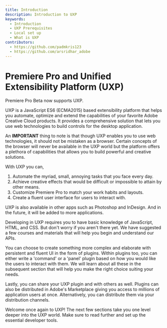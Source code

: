 ```yaml
---
title: Introduction
description: Introduction to UXP
keywords:
  - Introduction
  - UXP Prerequisites
  - Local set up
  - What is UXP
contributors:
  - https://github.com/padmkris123
  - https://github.com/arsridhar_adobe
---
```


# Premiere Pro and Unified Extensibility Platform (UXP)

Premiere Pro Beta now supports UXP.

UXP is a JavaScript ES6 (ECMA2015) based extensibility platform that helps you automate, optimize and extend the capabilities of your favorite Adobe Creative Cloud products. It provides a comprehensive solution that lets you use web technologies to build controls for the desktop application.

<InlineAlert variant="info" slots="text"/>

An **IMPORTANT** thing to note is that though UXP enables you to use web technologies, it should not be mistaken as a browser. Certain concepts of the browser will never be available in the UXP world but the platform offers a plethora of capabilities that allows you to build powerful and creative solutions.

With UXP you can,

1. Automate the myriad, small, annoying tasks that you face every day.
2. Achieve creative effects that would be difficult or impossible to attain by other means.
3. Customize Premiere Pro to match your work habits and layouts.
4. Create a fluent user interface for users to interact with.

UXP is also available in other apps such as Photoshop and InDesign. And in the future, it will be added to more applications.

Developing in UXP requires you to have basic knowledge of JavaScript, HTML, and CSS. But don't worry if you aren't there yet. We have suggested a few courses and materials that will help you begin and understand our APIs.

You can choose to <!--write a single JavaScript file and execute them as scripts. Or,--> create something more complex and elaborate with persistent and fluent UI in the form of plugins. Within plugins too, you can either write a 'command' or a 'panel' plugin based on how you would like the users to interact with them. We will learn about all these in the subsequent section that will help you make the right choice suiting your needs.

Lastly, you can share your UXP plugin and <!--scripts-->with others as well. Plugins can also be distributed in Adobe's Marketplace giving you access to millions of application users at once. Alternatively, you can distribute them via your distribution channels.

Welcome once again to UXP! The next few sections take you one level deeper into the UXP world. Make sure to read further and set up the essential developer tools.
